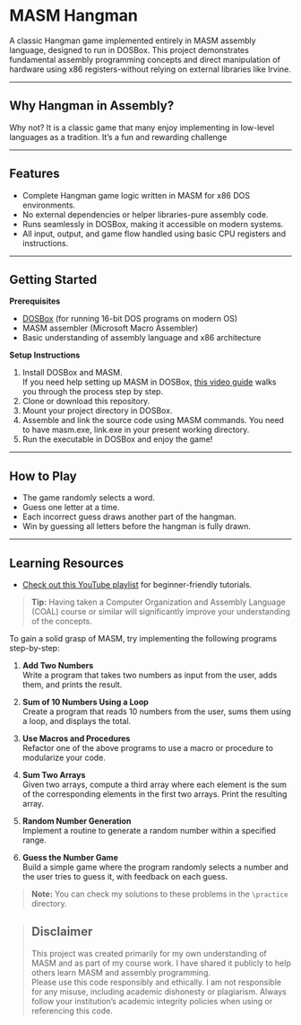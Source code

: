 # MASM Hangman

A classic Hangman game implemented entirely in MASM assembly language, designed to run in DOSBox. This project demonstrates fundamental assembly programming concepts and direct manipulation of hardware using x86 registers-without relying on external libraries like Irvine.

---

## **Why Hangman in Assembly?**
Why not? It is a classic game that many enjoy implementing in low-level languages as a tradition. It’s a fun and rewarding challenge

--- 

## **Features**

- Complete Hangman game logic written in MASM for x86 DOS environments.
- No external dependencies or helper libraries-pure assembly code.
- Runs seamlessly in DOSBox, making it accessible on modern systems.
- All input, output, and game flow handled using basic CPU registers and instructions.

---

## **Getting Started**

**Prerequisites**

- [DOSBox](https://www.dosbox.com/) (for running 16-bit DOS programs on modern OS)
- MASM assembler (Microsoft Macro Assembler)
- Basic understanding of assembly language and x86 architecture

**Setup Instructions**

1. Install DOSBox and MASM.  
   If you need help setting up MASM in DOSBox, [this video guide](https://youtu.be/-IJA4lIeLcc?si=cP5GnxYGWFdz01oN) walks you through the process step by step.
2. Clone or download this repository.
3. Mount your project directory in DOSBox.
4. Assemble and link the source code using MASM commands. 
    You need to have masm.exe, link.exe in your present working directory.
5. Run the executable in DOSBox and enjoy the game!

---

## **How to Play**

- The game randomly selects a word.
- Guess one letter at a time.
- Each incorrect guess draws another part of the hangman.
- Win by guessing all letters before the hangman is fully drawn.

---

## **Learning Resources**
 - [Check out this YouTube playlist](https://www.youtube.com/watch?v=84k99MX5R28&list=PLMa5a9Dh6SlhJq4wCH_CLSdfRaAbuJTzb) for beginner-friendly tutorials.

> **Tip:** Having taken a Computer Organization and Assembly Language (COAL) course or similar will significantly improve your understanding of the concepts.


To gain a solid grasp of MASM, try implementing the following programs step-by-step:

1. **Add Two Numbers**  
   Write a program that takes two numbers as input from the user, adds them, and prints the result.

2. **Sum of 10 Numbers Using a Loop**  
   Create a program that reads 10 numbers from the user, sums them using a loop, and displays the total.

3. **Use Macros and Procedures**  
   Refactor one of the above programs to use a macro or procedure to modularize your code.

4. **Sum Two Arrays**  
   Given two arrays, compute a third array where each element is the sum of the corresponding elements in the first two arrays. Print the resulting array.

5. **Random Number Generation**  
   Implement a routine to generate a random number within a specified range.

6. **Guess the Number Game**  
   Build a simple game where the program randomly selects a number and the user tries to guess it, with feedback on each guess.

> **Note:** You can check my solutions to these problems in the `\practice` directory.

> ## **Disclaimer**
> 
> This project was created primarily for my own understanding of MASM and as part of my course work. I have shared it publicly to help others learn MASM and assembly programming.  
> Please use this code responsibly and ethically. I am not responsible for any misuse, including academic dishonesty or plagiarism. Always follow your institution’s academic integrity policies when using or referencing this code.
